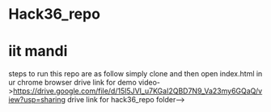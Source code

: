# Hack36_repo
# iit mandi
steps to run this repo are as follow
simply clone 
and then open index.html in ur chrome browser
drive link for demo video->https://drive.google.com/file/d/15l5JVI_u7KGaI2QBD7N9_Va23my6GQaQ/view?usp=sharing
drive link for  hack36_repo folder-->
